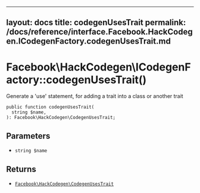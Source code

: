 
***

layout: docs
title: codegenUsesTrait
permalink: /docs/reference/interface.Facebook.HackCodegen.ICodegenFactory.codegenUsesTrait.md
---







# Facebook\\HackCodegen\\ICodegenFactory::codegenUsesTrait()




Generate a 'use' statement, for adding a trait into a class or another
trait




``` Hack
public function codegenUsesTrait(
  string $name,
): Facebook\HackCodegen\CodegenUsesTrait;
```




## Parameters




+ ` string $name `




## Returns




* [` Facebook\HackCodegen\CodegenUsesTrait `](<class.Facebook.HackCodegen.CodegenUsesTrait.md>)